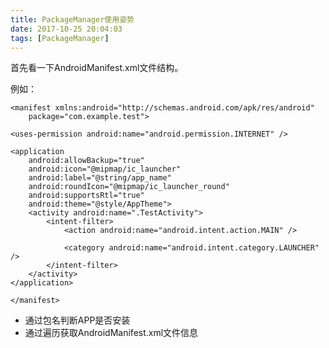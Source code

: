 ```yaml
---
title: PackageManager使用姿势
date: 2017-10-25 20:04:03
tags: [PackageManager]
---
```


首先看一下AndroidManifest.xml文件结构。

例如：

	<manifest xmlns:android="http://schemas.android.com/apk/res/android"
	    package="com.example.test">

    <uses-permission android:name="android.permission.INTERNET" />

    <application
        android:allowBackup="true"
        android:icon="@mipmap/ic_launcher"
        android:label="@string/app_name"
        android:roundIcon="@mipmap/ic_launcher_round"
        android:supportsRtl="true"
        android:theme="@style/AppTheme">
        <activity android:name=".TestActivity">
            <intent-filter>
                <action android:name="android.intent.action.MAIN" />

                <category android:name="android.intent.category.LAUNCHER" />
            </intent-filter>
        </activity>
    </application>

	</manifest>
	
	
	

* 通过包名判断APP是否安装
* 通过遍历获取AndroidManifest.xml文件信息
	
	

